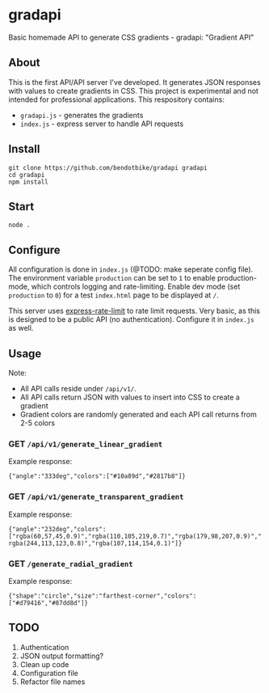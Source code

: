
# gradapi
Basic homemade API to generate CSS gradients - gradapi: "Gradient API"

## About
This is the first API/API server I've developed. It generates JSON responses with values to create gradients in CSS. This project is experimental and not intended for professional applications. This respository contains:
- ```gradapi.js``` - generates the gradients
- ```index.js``` - express server to handle API requests

## Install
```
git clone https://github.com/bendotbike/gradapi gradapi
cd gradapi
npm install
```

## Start
```node .```

## Configure
All configuration is done in ```index.js``` (@TODO: make seperate config file).
The environment variable ```production``` can be set to ```1``` to enable production-mode, which controls logging and rate-limiting. Enable dev mode (set ```production``` to ```0```) for a test ```index.html``` page to be displayed at ```/```.

This server uses [express-rate-limit](https://www.npmjs.com/package/express-rate-limit) to rate limit requests. Very basic, as this is designed to be a public API (no authentication). Configure it in ```index.js``` as well.

## Usage
Note:
- All API calls reside under ```/api/v1/```.
- All API calls return JSON with values to insert into CSS to create a gradient
- Gradient colors are randomly generated and each API call returns from 2-5 colors

### GET ```/api/v1/generate_linear_gradient```
Example response: 

```{"angle":"333deg","colors":["#10a89d","#2817b8"]}```


### GET ```/api/v1/generate_transparent_gradient```
Example response:

```{"angle":"232deg","colors":["rgba(60,57,45,0.9)","rgba(110,105,219,0.7)","rgba(179,98,207,0.9)","rgba(244,113,123,0.8)","rgba(107,114,154,0.1)"]}```


### GET ```/generate_radial_gradient```
Example response:

```{"shape":"circle","size":"farthest-corner","colors":["#d79416","#87dd8d"]}```

## TODO
1. Authentication
2. JSON output formatting?
3. Clean up code
4. Configuration file
5. Refactor file names
